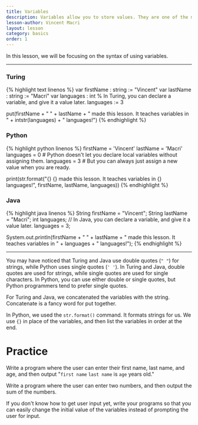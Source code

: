 ```yaml
---
title: Variables
description: Variables allow you to store values. They are one of the most important parts of programming.
lesson-author: Vincent Macri
layout: lesson
category: basics
order: 1
---
```


In this lesson, we will be focusing on the syntax of using variables.

---

### Turing
{% highlight text linenos %}
var firstName : string := "Vincent"
var lastName : string := "Macri"
var languages : int % In Turing, you can declare a variable, and give it a value later.
languages := 3

put(firstName + " " + lastName + " made this lesson. It teaches variables in " + intstr(languages) + " languages!")
{% endhighlight %}

### Python
{% highlight python linenos %}
firstName = 'Vincent'
lastName = 'Macri'
languages = 0 # Python doesn't let you declare local variables without assigning them.
languages = 3 # But you can always just assign a new value when you are ready.

print(str.format("{} {} made this lesson. It teaches variables in {} languages!", firstName, lastName, languages))
{% endhighlight %}

### Java
{% highlight java linenos %}
String firstName = "Vincent";
String lastName = "Macri";
int languages; // In Java, you can declare a variable, and give it a value later.
languages = 3;

System.out.println(firstName + " " + lastName + " made this lesson. It teaches variables in " + languages + " languages!");
{% endhighlight %}

---

You may have noticed that Turing and Java use double quotes (``" "``) for strings, while Python uses single quotes (``' '``). In Turing and Java, double quotes are used for strings, while single quotes are used for single characters. In Python, you can use either double or single quotes, but Python programmers tend to prefer single quotes.

For Turing and Java, we concatenated the variables with the string. Concatenate is a fancy word for put together.

In Python, we used the ``str.format()`` command. It formats strings for us. We use ``{}`` in place of the variables, and then list the variables in order at the end.

# Practice
Write a program where the user can enter their first name, last name, and age, and then output "``first name`` ``last name`` is ``age`` years old."

Write a program where the user can enter two numbers, and then output the sum of the numbers.

If you don't know how to get user input yet, write your programs so that you can easily change the initial value of the variables instead of prompting the user for input.
